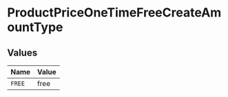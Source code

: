 # ProductPriceOneTimeFreeCreateAmountType


## Values

| Name   | Value  |
| ------ | ------ |
| `FREE` | free   |